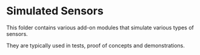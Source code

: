 # Simulated Sensors

This folder contains various add-on modules that simulate various types of sensors. 

They are typically used in tests, proof of concepts and demonstrations.
